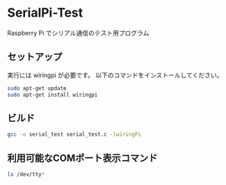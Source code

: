 # SerialPi-Test

Raspberry Pi でシリアル通信のテスト用プログラム

## セットアップ

実行には wiringpi が必要です。
以下のコマンドをインストールしてください。

```sh
sudo apt-get update
sudo apt-get install wiringpi
```

## ビルド

```sh
gcc -o serial_test serial_test.c -lwiringPi
```

## 利用可能なCOMポート表示コマンド

```sh
ls /dev/tty*
```
